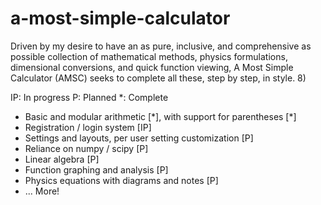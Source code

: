 # a-most-simple-calculator

Driven by my desire to have an as pure, inclusive, and comprehensive as possible collection of mathematical methods, physics formulations, dimensional conversions, and quick function viewing, A Most Simple Calculator (AMSC) seeks to complete all these, step by step, in style. 8)

IP: In progress 
P: Planned
*: Complete

- Basic and modular arithmetic [\*], with support for parentheses [\*]
- Registration / login system [IP]
- Settings and layouts, per user setting customization [P]
- Reliance on numpy / scipy [P]
- Linear algebra [P]
- Function graphing and analysis [P]
- Physics equations with diagrams and notes [P]
- ... More!